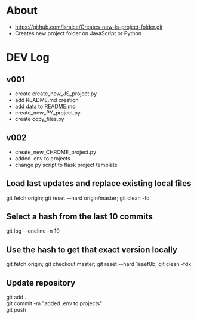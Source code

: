 # About
- https://github.com/israice/Creates-new-js-project-folder.git
- Creates new project folder on JavaScript or Python



# DEV Log
## v001
- create create_new_JS_project.py 
- add README.md creation
- add data to README.md
- create_new_PY_project.py
- create copy_files.py
## v002
- create_new_CHROME_project.py
- added .env to projects
- change py script to flask project template



## Load last updates and replace existing local files
git fetch origin; git reset --hard origin/master; git clean -fd  
## Select a hash from the last 10 commits
git log --oneline -n 10  
## Use the hash to get that exact version locally
git fetch origin; git checkout master; git reset --hard 1eaef8b; git clean -fdx  

## Update repository
git add .  
git commit -m "added .env to projects"  
git push
